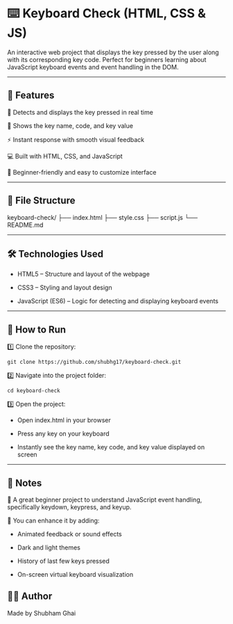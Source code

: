 # ⌨️ Keyboard Check (HTML, CSS & JS)

An interactive web project that displays the key pressed by the user along with its corresponding key code. Perfect for beginners learning about JavaScript keyboard events and event handling in the DOM.

---

## 🚀 Features

🧠 Detects and displays the key pressed in real time

🔢 Shows the key name, code, and key value

⚡ Instant response with smooth visual feedback

💻 Built with HTML, CSS, and JavaScript

🧩 Beginner-friendly and easy to customize interface

---

## 📁 File Structure
keyboard-check/
├── index.html
├── style.css
├── script.js
└── README.md

---

## 🛠 Technologies Used

- HTML5 – Structure and layout of the webpage

- CSS3 – Styling and layout design

- JavaScript (ES6) – Logic for detecting and displaying keyboard events

---

## 🔧 How to Run

1️⃣ Clone the repository:
```
git clone https://github.com/shubhg17/keyboard-check.git
```

2️⃣ Navigate into the project folder:
```
cd keyboard-check
```

3️⃣ Open the project:

- Open index.html in your browser

- Press any key on your keyboard

- Instantly see the key name, key code, and key value displayed on screen

---

## 📌 Notes

🧠 A great beginner project to understand JavaScript event handling, specifically keydown, keypress, and keyup.

🎨 You can enhance it by adding:

- Animated feedback or sound effects

- Dark and light themes

- History of last few keys pressed

- On-screen virtual keyboard visualization

## 👨‍💻 Author

Made by Shubham Ghai
